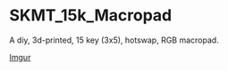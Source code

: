# SKMT_15k_Macropad

A diy, 3d-printed, 15 key (3x5), hotswap, RGB macropad.

[Imgur](https://imgur.com/Sl6t4Lm)
